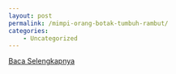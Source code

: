 ```yaml
---
layout: post
permalink: /mimpi-orang-botak-tumbuh-rambut/
categories:
    - Uncategorized
---
```


[Baca Selengkapnya](/10)